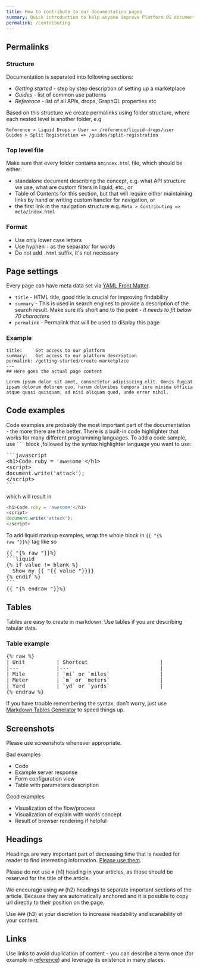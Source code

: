 ```yaml
---
title: How to contribute to our documentation pages
summary: Quick introduction to help anyone improve Platform OS documentation.
permalink: /contributing
---
```


## Permalinks

### Structure

Documentation is separated into following sections:

* _Getting started_ - step by step description of setting up a marketplace
* _Guides_ - list of common use patterns
* _Reference_ - list of all APIs, drops, GraphQL properties etc

Based on this structure we create permalinks using folder structure, where each nested level is another folder, e.g

```text
Reference > Liquid Drops > User => /reference/liquid-drops/user
Guides > Split Registration => /guides/split-registration
```

### Top level file

Make sure that every folder contains an`index.html` file, which should be either:

* standalone document describing the concept, e.g. what API structure we use, what are custom filters in liquid, etc., or
* Table of Contents for this section, but that will require either maintaining links by hand or writing custom handler for navigation, or
* the first link in the navigation structure e.g. `Meta > Contributing => meta/index.html`

### Format

* Use only lower case letters
* Use hyphen `-` as the separator for words
* Do not add `.html` suffix, it's not necessary

## Page settings

Every page can have meta data set via [YAML Front Matter](https://jekyllrb.com/docs/frontmatter/).

* `title` - HTML title, good title is crucial for improving findability
* `summary` - This is used in search engines to provide a description of the search result. Make sure it’s short and to the point - _it needs to fit below 70 characters_
* `permalink` - Permalink that will be used to display this page

### Example

```liquid
title:     Get access to our platform
summary:   Get access to our platform description
permalink: /getting-started/create-marketplace
---
## Here goes the actual page content

Lorem ipsum dolor sit amet, consectetur adipisicing elit. Omnis fugiat ipsam dolorum dolorem quo, harum doloribus tempora iure minima officia atque quasi quisquam, ad nisi aliquam quod, unde error nihil.
```

## Code examples

Code examples are probably the most important part of the documentation - the more there are the better. There is a built-in code highlighter that works for many different programming languages. To add a code sample, use <code>```</code> block ,followed by the syntax highlighter language you want to use:

<pre class="highlight">
```javascript
&lt;h1&gt;Code.ruby = 'awesome'&lt;/h1&gt;
&lt;script&gt;
document.write('attack');
&lt;/script&gt;
```</pre>

which will result in

```javascript
<h1>Code.ruby = 'awesome'</h1>
<script>
document.write('attack');
</script>
```

To add liquid markup examples, wrap the whole block in <code>{{ "{% raw "}}%}</code> tag like so

<pre class="highlight">
{{ "{% raw "}}%}
```liquid
{% if value != blank %}
  Show my {{ "{{ value "}}}}
{% endif %}
```
{{ "{% endraw "}}%}</pre>

## Tables

Tables are easy to create in markdown. Use tables if you are describing tabular data.

### Table example

<pre class="highlight">
{% raw %}
| Unit          | Shortcut                       |
|---            |---                             |
| Mile          | `mi` or `miles`                |
| Meter         | `m` or `meters`                |
| Yard          | `yd` or `yards`                |
{% endraw %}
</pre>

If you have trouble remembering the syntax, don't worry, just use [Markdown Tables Generator](https://www.tablesgenerator.com/markdown_tables) to speed things up.

## Screenshots

Please use screenshots whenever appropriate.

Bad examples

* Code
* Example server response
* Form configuration view
* Table with parameters description

Good examples

* Visualization of the flow/process
* Visualization of explain with words concept
* Result of browser rendering if helpful

## Headings

Headings are very important part of decreasing time that is needed for reader to find interesting information. [Please use them](https://m.eliteediting.com.au/what-are-headings-and-why-are-they-important/).

Please do not use `#` (h1) heading in your articles, as those should be reserved for the title of the article.

We encourage using `##` (h2) headings to separate important sections of the article. Because they are automatically anchored and it is possible to copy url directly to their position on the page.

Use `###` (h3) at your discretion to increase readability and scanability of your content.

## Links

Use links to avoid duplication of content - you can describe a term once (for example in [reference](/reference)) and leverage its existence in many places.
